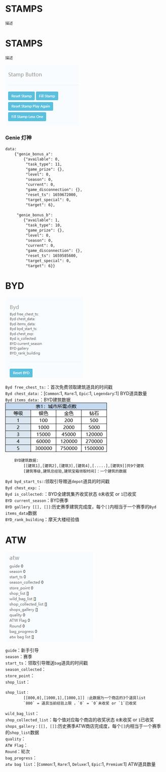<!-- # A Activity -->
# STAMPS
    描述
# STAMPS
    描述

![邮票作弊button](images/A_stamp_button.png)
### Genie 灯神
    data:
        {"genie_bonus_a": 
            {"available": 0, 
             "task_type": 11, 
             "game_prize": {}, 
             "level": 0, 
             "season": 0, 
             "current": 0, 
             "game_disconnection": {}, 
             "reset_ts": 1659672000, 
             "target_special": 0, 
             "target": 6}, 

         "genie_bonus_b": 
            {"available": 1, 
             "task_type": 10, 
             "game_prize": {}, 
             "level": 0, 
             "season": 0, 
             "current": 0, 
             "game_disconnection": {}, 
             "reset_ts": 1659585600, 
             "target_special": 0, 
             "target": 6}}
# BYD
![byd data](images/A_byd.png)

`Byd free_chest_ts:`：首次免费领取建筑道具的时间戳<br>
`Byd chest_data:`：[`Common`:1, `Rare`:1, `Epic`:1, `Legendary`:1] BYD道具数量<br>
`Byd items_data:`：BYD建筑数据<br>
![byd level](images/A_byd_level.png)

        BYD建筑数据:
            [[建筑1],[建筑2],[建筑3],[建筑4],[.....],[建筑9]]共9个建筑
            [建筑等级,建筑总经验,建筑宝箱领取时间]：一个建筑的数据

`Byd byd_start_ts:`:领取引导赠送`depot`道具的时间戳<br>
`Byd chest_exp:`：<br>
`Byd is_collected:`：BYD全建筑集齐收奖状态 `0`未收奖 or `1`已收奖<br>
`BYD current_season`：BYD赛季 <br>
`BYD gallery [[], []]`:历史赛季建筑完成度，每个`[]`内相当于一个赛季的`Byd items_data`数据<br>
`BYD_rank_building`：摩天大楼经验值<br>
# ATW
![atw data](images/A_atw.png)

`guide`：新手引导<br>
`season`：赛季<br>
`start_ts`：领取引导赠送`bag`道具的时间戳<br>
`season_collected`：<br>
`store_point`：<br>
`shop_list`：<br>

    shop_list：
            [[800,0],[1000,1],[1000,1]] :此数据为一个商店的3个道具list 
            `800` = 道具当前经验上限 ，`0` = `0`未收奖 or `1`已收奖
`wild_bag_list`：<br>
`shop_collected_list`：每个值对应每个商店的收奖状态 `0`未收奖 or `1`已收奖<br>
`shops_gallery：[[], []]`:历史赛季ATW商店完成度，每个`[]`内相当于一个赛季的`shop_list`数据<br>
`quality`：<br>
`ATW Flag`：<br>
`Round`：轮次<br>
`bag_progress`：<br>
`atw bag list`：[`Common`:1, `Rare`:1, `Deluxe`:1, `Epic`:1, `Premium`:1] ATW道具数量<br>